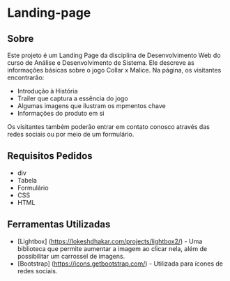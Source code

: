 # Landing-page

## Sobre
<p>Este projeto é um Landing Page da disciplina de Desenvolvimento Web do curso de Análise e Desenvolvimento de Sistema. Ele descreve as informações básicas sobre o jogo Collar x Malice. Na página, os visitantes encontrarão:</p>
<ul>
  <li>Introdução à História</li>
  <li>Trailer que captura a essência do jogo</li>
  <li>Algumas imagens que ilustram os mpmentos chave</li>
  <li>Informações do produto em si</li>
</ul>
<p>Os visitantes também poderão entrar em contato conosco através das redes sociais ou por meio de um formulário.</p>

## Requisitos Pedidos
- div
- Tabela
- Formulário
- CSS
- HTML

## Ferramentas Utilizadas
- [Lightbox] (https://lokeshdhakar.com/projects/lightbox2/) - Uma biblioteca que permite aumentar a imagem ao clicar nela, além de possibilitar um carrossel de imagens.
- [Bootstrap] (https://icons.getbootstrap.com/) - Utilizada para ícones de redes sociais.

